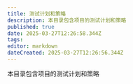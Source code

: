 ```yaml
---
title: 测试计划和策略
description: 本目录包含项目的测试计划和策略
published: true
date: 2025-03-27T12:26:58.344Z
tags: 
editor: markdown
dateCreated: 2025-03-27T12:26:56.344Z
---
```


本目录包含项目的测试计划和策略